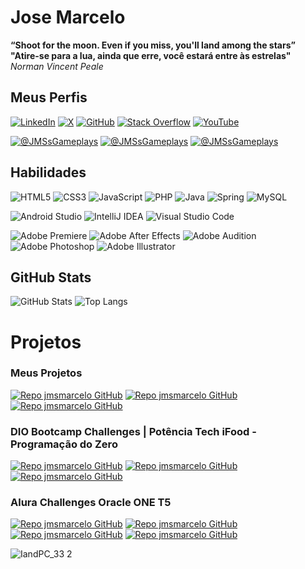 # Jose Marcelo
**“Shoot for the moon. Even if you miss, you'll land among the stars”**
**"Atire-se para a lua, ainda que erre, você estará entre às estrelas"**
 *Norman Vincent Peale*

## Meus Perfis
[![LinkedIn](https://img.shields.io/badge/LinkedIn-0077B5?style=for-the-badge&logo=linkedin&logoColor=white)](https://www.linkedin.com/in/JMSsMarcelo/)
[![X](https://img.shields.io/badge/X-000?style=for-the-badge&logo=X)](https://x.com/JMSsMarcelo)
[![GitHub](https://img.shields.io/badge/GitHub-100000?style=for-the-badge&logo=github&logoColor=white)](https://github.com/jmsmarcelo)
[![Stack Overflow](https://img.shields.io/badge/-Stack%20overflow-FE7A16?style=for-the-badge&logo=stack-overflow&logoColor=white)](https://stackoverflow.com/users/5546568/jmsmarcelo)
[![YouTube](https://img.shields.io/badge/-YouTube-ffffff?style=for-the-badge&logo=youtube&logoColor=ff0000)](https://www.youtube.com/@JMSsMarcelo)

[![@JMSsGameplays](https://img.shields.io/badge/Gameplays-ffffff?style=for-the-badge&logo=youtube&logoColor=ff0000)](https://www.youtube.com/@JMSsGameplays)
[![@JMSsGameplays](https://img.shields.io/badge/Gameplays-ffffff?style=for-the-badge&logo=tiktok&logoColor=000000)](https://www.tiktok.com/@JMSsGameplays)
[![@JMSsGameplays](https://img.shields.io/badge/Gameplays-ffffff?style=for-the-badge&logo=kwai&logoColor=ff4d00)](https://www.kwai.com/@JMSsGameplays)

## Habilidades
![HTML5](https://img.shields.io/badge/HTML5-E34F26?style=for-the-badge&logo=html5&logoColor=white)
![CSS3](https://img.shields.io/badge/CSS3-1572B6?style=for-the-badge&logo=css3&logoColor=white)
![JavaScript](https://img.shields.io/badge/JavaScript-F7DF1E?style=for-the-badge&logo=javascript&logoColor=black)
![PHP](https://img.shields.io/badge/PHP-777BB4?style=for-the-badge&logo=php&logoColor=white)
![Java](https://img.shields.io/badge/java-%23ED8B00.svg?style=for-the-badge&logo=openjdk&logoColor=white)
![Spring](https://img.shields.io/badge/spring-%236DB33F.svg?style=for-the-badge&logo=spring&logoColor=white)
![MySQL](https://img.shields.io/badge/mysql-%2300f.svg?style=for-the-badge&logo=mysql&logoColor=white)

![Android Studio](https://img.shields.io/badge/Android%20Studio-3DDC84.svg?style=for-the-badge&logo=android-studio&logoColor=white)
![IntelliJ IDEA](https://img.shields.io/badge/IntelliJ%20IDEA-000000.svg?style=for-the-badge&logo=intellij-idea&logoColor=white)
![Visual Studio Code](https://img.shields.io/badge/Visual%20Studio%20Code-0078d7.svg?style=for-the-badge&logo=visual-studio-code&logoColor=white)

![Adobe Premiere](https://img.shields.io/badge/adobe%20premiere-9999ff.svg?style=for-the-badge&logo=adobe-premiere-pro&logoColor=00005b)
![Adobe After Effects](https://img.shields.io/badge/adobe%20after%20effects-9999ff.svg?style=for-the-badge&logo=adobe-after-effects&logoColor=00005b)
![Adobe Audition](https://img.shields.io/badge/adobe%20audition-9999ff.svg?style=for-the-badge&logo=adobe-audition&logoColor=00005b)
![Adobe Photoshop](https://img.shields.io/badge/adobe%20photoshop-31a8ff.svg?style=for-the-badge&logo=adobe-photoshop&logoColor=001e36)
![Adobe Illustrator](https://img.shields.io/badge/adobe%20illustrator-ff9a00.svg?style=for-the-badge&logo=adobe-illustrator&logoColor=330000)

## GitHub Stats
![GitHub Stats](https://github-readme-stats.vercel.app/api?username=jmsmarcelo&theme=transparent&bg_color=000&border_color=378141&show_icons=true&icon_color=30A3DC&title_color=378141&text_color=FFF)
![Top Langs](https://github-readme-stats-git-masterrstaa-rickstaa.vercel.app/api/top-langs/?username=jmsmarcelo&layout=compact&bg_color=000&border_color=378141&title_color=378141&text_color=FFF)

# Projetos
### Meus Projetos
[![Repo jmsmarcelo GitHub](https://github-readme-stats.vercel.app/api/pin/?username=jmsmarcelo&repo=clock-android-java&bg_color=000&border_color=378141&show_icons=true&icon_color=30A3DC&title_color=378141&text_color=FFF)](https://github.com/jmsmarcelo/clock-android-java)
[![Repo jmsmarcelo GitHub](https://github-readme-stats.vercel.app/api/pin/?username=jmsmarcelo&repo=clock&bg_color=000&border_color=378141&show_icons=true&icon_color=30A3DC&title_color=378141&text_color=FFF)](https://github.com/jmsmarcelo/Clock)
[![Repo jmsmarcelo GitHub](https://github-readme-stats.vercel.app/api/pin/?username=jmsmarcelo&repo=hasd&bg_color=000&border_color=378141&show_icons=true&icon_color=30A3DC&title_color=378141&text_color=FFF)](https://github.com/jmsmarcelo/hasd)

### DIO Bootcamp Challenges | Potência Tech iFood - Programação do Zero
[![Repo jmsmarcelo GitHub](https://github-readme-stats.vercel.app/api/pin/?username=jmsmarcelo&repo=hero-level-sorter-challenge&bg_color=000&border_color=378141&show_icons=true&icon_color=30A3DC&title_color=378141&text_color=FFF)](https://github.com/jmsmarcelo/hero-level-sorter-challenge)
[![Repo jmsmarcelo GitHub](https://github-readme-stats.vercel.app/api/pin/?username=jmsmarcelo&repo=ranked-playing-calculator&bg_color=000&border_color=378141&show_icons=true&icon_color=30A3DC&title_color=378141&text_color=FFF)](https://github.com/jmsmarcelo/ranked-playing-calculator)
[![Repo jmsmarcelo GitHub](https://github-readme-stats.vercel.app/api/pin/?username=jmsmarcelo&repo=writing-games-classes&bg_color=000&border_color=378141&show_icons=true&icon_color=30A3DC&title_color=378141&text_color=FFF)](https://github.com/jmsmarcelo/writing-games-classes)

### Alura Challenges Oracle ONE T5
[![Repo jmsmarcelo GitHub](https://github-readme-stats.vercel.app/api/pin/?username=jmsmarcelo&repo=TextDecoder&bg_color=000&border_color=378141&show_icons=true&icon_color=30A3DC&title_color=378141&text_color=FFF)](https://github.com/jmsmarcelo/TextDecoder)
[![Repo jmsmarcelo GitHub](https://github-readme-stats.vercel.app/api/pin/?username=jmsmarcelo&repo=currency-converter&bg_color=000&border_color=378141&show_icons=true&icon_color=30A3DC&title_color=378141&text_color=FFF)](https://github.com/jmsmarcelo/currency-converter)
[![Repo jmsmarcelo GitHub](https://github-readme-stats.vercel.app/api/pin/?username=jmsmarcelo&repo=alura-hotel&bg_color=000&border_color=378141&show_icons=true&icon_color=30A3DC&title_color=378141&text_color=FFF)](https://github.com/jmsmarcelo/alura-hotel)
[![Repo jmsmarcelo GitHub](https://github-readme-stats.vercel.app/api/pin/?username=jmsmarcelo&repo=alura-forum-api-rest&bg_color=000&border_color=378141&show_icons=true&icon_color=30A3DC&title_color=378141&text_color=FFF)](https://github.com/jmsmarcelo/alura-forum-api-rest)

![IandPC_33 2](https://github.com/jmsmarcelo/jmsmarcelo/assets/32857346/5c47367d-ae87-4a48-9b5c-b1e26f26add1)
